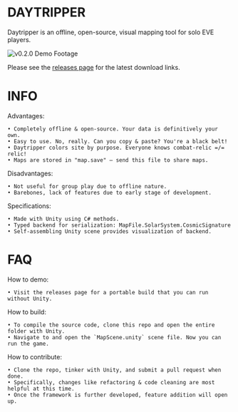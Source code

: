 # DAYTRIPPER

Daytripper is an offline, open-source, visual mapping tool for solo EVE players.

![v0.2.0 Demo Footage](https://i.imgur.com/dPkAvrv.gif)

Please see the [releases page](https://github.com/chloroken/daytripper/releases) for the latest download links.

# INFO

Advantages:

	• Completely offline & open-source. Your data is definitively your own.
	• Easy to use. No, really. Can you copy & paste? You're a black belt!
	• Daytripper colors site by purpose. Everyone knows combat-relic =/= relic!
	• Maps are stored in "map.save" — send this file to share maps.

Disadvantages:

	• Not useful for group play due to offline nature.
	• Barebones, lack of features due to early stage of development.

Specifications:

	• Made with Unity using C# methods.
	• Typed backend for serialization: MapFile.SolarSystem.CosmicSignature
	• Self-assembling Unity scene provides visualization of backend.
	
# FAQ

How to demo:

	• Visit the releases page for a portable build that you can run without Unity.
	
How to build:

	• To compile the source code, clone this repo and open the entire folder with Unity.
	• Navigate to and open the `MapScene.unity` scene file. Now you can run the game.

How to contribute:
	
	• Clone the repo, tinker with Unity, and submit a pull request when done.
	• Specifically, changes like refactoring & code cleaning are most helpful at this time.
	• Once the framework is further developed, feature addition will open up.
